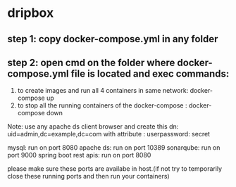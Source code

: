 # dripbox

## step 1: copy docker-compose.yml in any folder

 

## step 2: open cmd on the folder where docker-compose.yml file is located and exec commands: 
  1) to create images and run all 4 containers in same network: docker-compose up
  2) to stop all the running containers of the docker-compose :   docker-compose down

 

Note: use any apache ds client browser and create this dn: uid=admin,dc=example,dc=com with attribute : userpassword: secret

 

mysql: run on port 8080
apache ds: run on port 10389
sonarqube: run on port 9000
spring boot rest apis: run on port 8080

 

please make sure these ports are availabe in host.(if not try to temporarily close these running ports and then run your containers)
 
